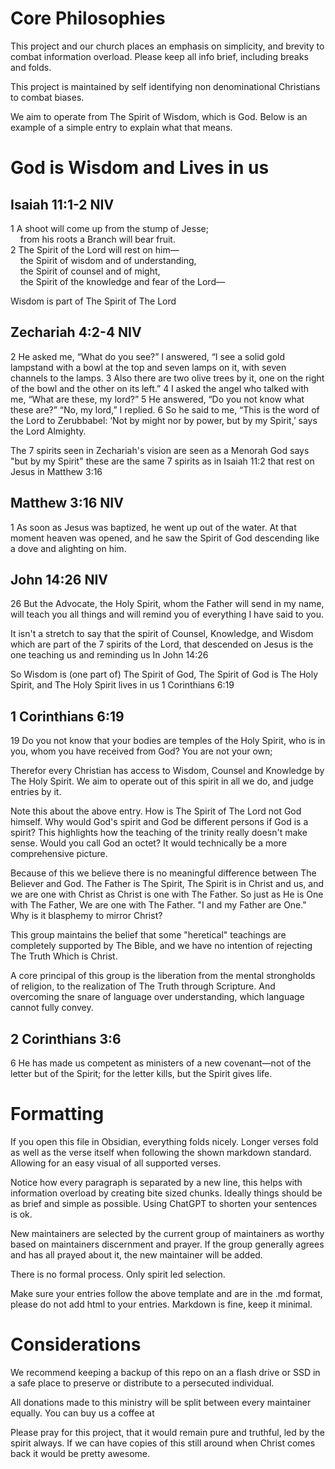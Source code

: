 # Core Philosophies

This project and our church places an emphasis on simplicity, and brevity to combat information overload. Please keep all info brief, including breaks and folds.

This project is maintained by self identifying non denominational Christians to combat biases.

We aim to operate from The Spirit of Wisdom, which is God. Below is an example of a simple entry to explain what that means.

# God is Wisdom and Lives in us
## Isaiah 11:1-2 NIV
1 A shoot will come up from the stump of Jesse;  
    from his roots a Branch will bear fruit.  
2 The Spirit of the Lord will rest on him—  
    the Spirit of wisdom and of understanding,  
    the Spirit of counsel and of might,  
    the Spirit of the knowledge and fear of the Lord—

Wisdom is part of The Spirit of The Lord
## Zechariah 4:2-4 NIV
2 He asked me, “What do you see?”
	I answered, “I see a solid gold lampstand with a bowl at the top and seven lamps on it,  with seven channels to the lamps. 
3 Also there are two olive trees by it, one on the right of the bowl and the other on its left.”
4 I asked the angel who talked with me, “What are these, my lord?”
5 He answered, “Do you not know what these are?”
	“No, my lord,” I replied.
6 So he said to me, “This is the word of the Lord to Zerubbabel: ‘Not by might nor by power, but by my Spirit,’ says the Lord Almighty.

The 7 spirits seen in Zechariah's vision are seen as a Menorah
God says "but by my Spirit" these are the same 7 spirits as in Isaiah 11:2 that rest on Jesus in Matthew 3:16

## Matthew 3:16 NIV
1 As soon as Jesus was baptized, he went up out of the water. At that moment heaven was opened, and he saw the Spirit of God descending like a dove and alighting on him.

## John 14:26 NIV
26 But the Advocate, the Holy Spirit, whom the Father will send in my name, will teach you all things and will remind you of everything I have said to you.

It isn't a stretch to say that the spirit of Counsel, Knowledge, and Wisdom which are part of the 7 spirits of the Lord, that descended on Jesus is the one teaching us and reminding us In John 14:26

So Wisdom is (one part of) The Spirit of God, The Spirit of God is The Holy Spirit, and The Holy Spirit lives in us 1 Corinthians 6:19

## 1 Corinthians 6:19
19 Do you not know that your bodies are temples of the Holy Spirit, who is in you, whom you have received from God? You are not your own;

Therefor every Christian has access to Wisdom, Counsel and Knowledge by The Holy Spirit. We aim to operate out of this spirit in all we do, and judge entries by it.

Note this about the above entry. How is The Spirit of The Lord not God himself. Why would God's spirit and God be different persons if God is a spirit? This highlights how the teaching of the trinity really doesn't make sense. Would you call God an octet? It would technically be a more comprehensive picture.

Because of this we believe there is no meaningful difference between The Believer and God. The Father is The Spirit, The Spirit is in Christ and us, and we are one with Christ as Christ is one with The Father. So just as He is One with The Father, We are one with The Father. "I and my Father are One." Why is it blasphemy to mirror Christ?

This group maintains the belief that some "heretical" teachings are completely supported by The Bible, and we have no intention of rejecting The Truth Which is Christ.

A core principal of this group is the liberation from the mental strongholds of religion, to the realization of The Truth through Scripture. And overcoming the snare of language over understanding, which language cannot fully convey.

## 2 Corinthians 3:6
6 He has made us competent as ministers of a new covenant—not of the letter but of the Spirit; for the letter kills, but the Spirit gives life.


# Formatting

If you open this file in Obsidian, everything folds nicely. Longer verses fold as well as the verse itself when following the shown markdown standard. Allowing for an easy visual of all supported verses.

Notice how every paragraph is separated by a new line, this helps with information overload by creating bite sized chunks. Ideally things should be as brief and simple as possible. Using ChatGPT to shorten your sentences is ok.

New maintainers are selected by the current group of maintainers as worthy based on maintainers discernment and prayer. If the group generally agrees and has all prayed about it, the new maintainer will be added.

There is no formal process. Only spirit led selection.

Make sure your entries follow the above template and are in the .md format, please do not add html to your entries. Markdown is fine, keep it minimal.

# Considerations

We recommend keeping a backup of this repo on an a flash drive or SSD in a safe place to preserve or distribute to a persecuted individual.

All donations made to this ministry will be split between every maintainer equally.
You can buy us a coffee at <!--placeholder-->

Please pray for this project, that it would remain pure and truthful, led by the spirit always. If we can have copies of this still around when Christ comes back it would be pretty awesome.




